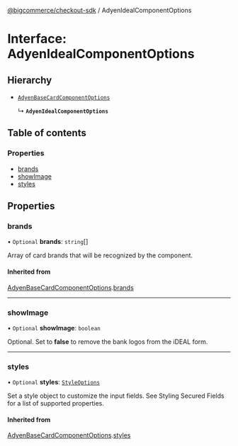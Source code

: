 [@bigcommerce/checkout-sdk](../README.md) / AdyenIdealComponentOptions

# Interface: AdyenIdealComponentOptions

## Hierarchy

- [`AdyenBaseCardComponentOptions`](AdyenBaseCardComponentOptions.md)

  ↳ **`AdyenIdealComponentOptions`**

## Table of contents

### Properties

- [brands](AdyenIdealComponentOptions.md#brands)
- [showImage](AdyenIdealComponentOptions.md#showimage)
- [styles](AdyenIdealComponentOptions.md#styles)

## Properties

### brands

• `Optional` **brands**: `string`[]

Array of card brands that will be recognized by the component.

#### Inherited from

[AdyenBaseCardComponentOptions](AdyenBaseCardComponentOptions.md).[brands](AdyenBaseCardComponentOptions.md#brands)

___

### showImage

• `Optional` **showImage**: `boolean`

Optional. Set to **false** to remove the bank logos from the iDEAL form.

___

### styles

• `Optional` **styles**: [`StyleOptions`](StyleOptions.md)

Set a style object to customize the input fields. See Styling Secured Fields
for a list of supported properties.

#### Inherited from

[AdyenBaseCardComponentOptions](AdyenBaseCardComponentOptions.md).[styles](AdyenBaseCardComponentOptions.md#styles)
